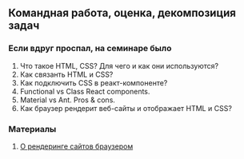 ## Командная работа, оценка, декомпозиция задач

### Если вдруг проспал, на семинаре было
1. Что такое HTML, CSS? Для чего и как они используются?
2. Как связанть HTML и CSS?
3. Как подключить CSS в реакт-компоненте?
4. Functional vs Class React components.
5. Material vs Ant. Pros & cons.
6. Как браузер рендерит веб-сайты и отображает HTML и CSS?

### Материалы
1. [О рендеринге сайтов браузером](https://habr.com/ru/articles/484900/)